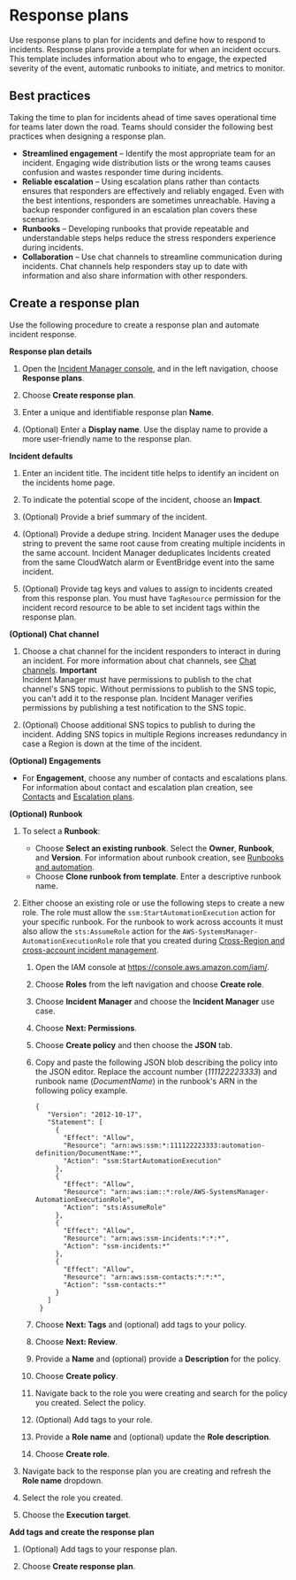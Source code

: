 # Response plans<a name="response-plans"></a>

Use response plans to plan for incidents and define how to respond to incidents\. Response plans provide a template for when an incident occurs\. This template includes information about who to engage, the expected severity of the event, automatic runbooks to initiate, and metrics to monitor\. 

## Best practices<a name="response-plan-best-practices"></a>

Taking the time to plan for incidents ahead of time saves operational time for teams later down the road\. Teams should consider the following best practices when designing a response plan\.
+ **Streamlined engagement** – Identify the most appropriate team for an incident\. Engaging wide distribution lists or the wrong teams causes confusion and wastes responder time during incidents\. 
+ **Reliable escalation** – Using escalation plans rather than contacts ensures that responders are effectively and reliably engaged\. Even with the best intentions, responders are sometimes unreachable\. Having a backup responder configured in an escalation plan covers these scenarios\. 
+ **Runbooks** – Developing runbooks that provide repeatable and understandable steps helps reduce the stress responders experience during incidents\.
+ **Collaboration** – Use chat channels to streamline communication during incidents\. Chat channels help responders stay up to date with information and also share information with other responders\. 

## Create a response plan<a name="response-plans-create"></a>

Use the following procedure to create a response plan and automate incident response\.

**Response plan details**

1. Open the [Incident Manager console](https://console.aws.amazon.com/systems-manager/incidents/home), and in the left navigation, choose **Response plans**\.

1. Choose **Create response plan**\.

1. Enter a unique and identifiable response plan **Name**\.

1. \(Optional\) Enter a **Display name**\. Use the display name to provide a more user\-friendly name to the response plan\.

**Incident defaults**

1. Enter an incident title\. The incident title helps to identify an incident on the incidents home page\.

1. To indicate the potential scope of the incident, choose an **Impact**\.

1. \(Optional\) Provide a brief summary of the incident\. 

1. \(Optional\) Provide a dedupe string\. Incident Manager uses the dedupe string to prevent the same root cause from creating multiple incidents in the same account\. Incident Manager deduplicates Incidents created from the same CloudWatch alarm or EventBridge event into the same incident\.

1. \(Optional\) Provide tag keys and values to assign to incidents created from this response plan\. You must have `TagResource` permission for the incident record resource to be able to set incident tags within the response plan\.

**\(Optional\) Chat channel**

1. Choose a chat channel for the incident responders to interact in during an incident\. For more information about chat channels, see [Chat channels](chat.md)\. 
**Important**  
Incident Manager must have permissions to publish to the chat channel's SNS topic\. Without permissions to publish to the SNS topic, you can't add it to the response plan\. Incident Manager verifies permissions by publishing a test notification to the SNS topic\.

1. \(Optional\) Choose additional SNS topics to publish to during the incident\. Adding SNS topics in multiple Regions increases redundancy in case a Region is down at the time of the incident\.

**\(Optional\) Engagements**
+ For **Engagement**, choose any number of contacts and escalations plans\. For information about contact and escalation plan creation, see [Contacts](contacts.md) and [Escalation plans](escalation.md)\.

**\(Optional\) Runbook**

1. To select a **Runbook**:
   + Choose **Select an existing runbook**\. Select the **Owner**, **Runbook**, and **Version**\. For information about runbook creation, see [Runbooks and automation](runbooks.md)\.
   + Choose **Clone runbook from template**\. Enter a descriptive runbook name\. 

1. Either choose an existing role or use the following steps to create a new role\. The role must allow the `ssm:StartAutomationExecution` action for your specific runbook\. For the runbook to work across accounts it must also allow the `sts:AssumeRole` action for the `AWS-SystemsManager-AutomationExecutionRole` role that you created during [Cross\-Region and cross\-account incident management](incident-manager-cross-account-cross-region.md)\.

   1. Open the IAM console at [https://console\.aws\.amazon\.com/iam/](https://console.aws.amazon.com/iam/)\.

   1. Choose **Roles** from the left navigation and choose **Create role**\.

   1. Choose **Incident Manager** and choose the **Incident Manager** use case\.

   1. Choose **Next: Permissions**\.

   1. Choose **Create policy** and then choose the **JSON** tab\. 

   1. Copy and paste the following JSON blob describing the policy into the JSON editor\. Replace the account number \(*111122223333*\) and runbook name \(*DocumentName*\) in the runbook's ARN in the following policy example\.

      ```
      {
         "Version": "2012-10-17",
         "Statement": [
           {
             "Effect": "Allow",
             "Resource": "arn:aws:ssm:*:111122223333:automation-definition/DocumentName:*",
             "Action": "ssm:StartAutomationExecution"
           },
           {
             "Effect": "Allow",
             "Resource": "arn:aws:iam::*:role/AWS-SystemsManager-AutomationExecutionRole",
             "Action": "sts:AssumeRole"
           },
           {
             "Effect": "Allow",
             "Resource": "arn:aws:ssm-incidents:*:*:*",
             "Action": "ssm-incidents:*"
           },
           {
             "Effect": "Allow",
             "Resource": "arn:aws:ssm-contacts:*:*:*",
             "Action": "ssm-contacts:*"
           }
         ]
       }
      ```

   1. Choose **Next: Tags** and \(optional\) add tags to your policy\.

   1. Choose **Next: Review**\.

   1. Provide a **Name** and \(optional\) provide a **Description** for the policy\.

   1. Choose **Create policy**\.

   1. Navigate back to the role you were creating and search for the policy you created\. Select the policy\.

   1. \(Optional\) Add tags to your role\.

   1. Provide a **Role name** and \(optional\) update the **Role description**\.

   1. Choose **Create role**\.

1. Navigate back to the response plan you are creating and refresh the **Role name** dropdown\.

1. Select the role you created\.

1. Choose the **Execution target**\.

**Add tags and create the response plan**

1. \(Optional\) Add tags to your response plan\.

1. Choose **Create response plan**\.

    